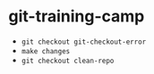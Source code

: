 # git-training-camp

- `git checkout git-checkout-error`
- `make changes`
- `git checkout clean-repo`
